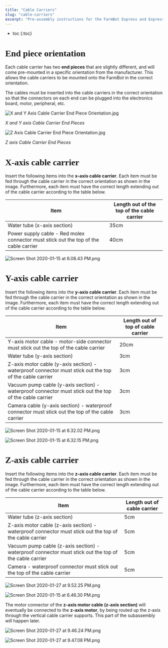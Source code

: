```yaml
---
title: "Cable Carriers"
slug: "cable-carriers"
excerpt: "Pre-assembly instructions for the FarmBot Express and Express XL cable carriers"
---
```


* toc
{:toc}

# End piece orientation
Each cable carrier has two **end pieces** that are slightly different, and will come pre-mounted in a specific orientation from the manufacturer. This allows the cable carriers to be mounted onto the FarmBot in the correct orientation.

The cables must be inserted into the cable carriers in the correct orientation so that the connectors on each end can be plugged into the electronics board, motor, peripheral, etc.

![X and Y Axis Cable Carrier End Piece Orientation.jpg](X_and_Y_Axis_Cable_Carrier_End_Piece_Orientation.jpg)

_X and Y axis Cable Carrier End Pieces_



![Z Axis Cable Carrier End Piece Orientation.jpg](Z_Axis_Cable_Carrier_End_Piece_Orientation.jpg)

_Z axis Cable Carrier End Pieces_

# X-axis cable carrier
Insert the following items into the **x-axis cable carrier**. Each item must be fed through the cable carrier in the correct orientation as shown in the image. Furthermore, each item must have the correct length extending out of the cable carrier according to the table below.

|Item                          |Length out of the top of the cable carrier|
|------------------------------|------------------------------|
|Water tube (x-axis section)   |35cm
|Power supply cable - Red molex connector must stick out the top of the cable carrier|40cm



![Screen Shot 2020-01-15 at 6.08.43 PM.png](Screen_Shot_2020-01-15_at_6.08.43_PM.png)

# Y-axis cable carrier
Insert the following items into the **y-axis cable carrier**. Each item must be fed through the cable carrier in the correct orientation as shown in the image. Furthermore, each item must have the correct length extending out of the cable carrier according to the table below.

|Item                          |Length out of top of cable carrier|
|------------------------------|------------------------------|
|Y-axis motor cable - motor-side connector must stick out the top of the cable carrier|20cm
|Water tube (y-axis section)   |3cm
|Z-axis motor cable (y-axis section) - waterproof connector must stick out the top of the cable carrier|3cm
|Vacuum pump cable (y-axis section) - waterproof connector must stick out the top of the cable carrier|3cm
|Camera cable (y-axis section) - waterproof connector must stick out the top of the cable carrier|3cm



![Screen Shot 2020-01-15 at 6.32.02 PM.png](Screen_Shot_2020-01-15_at_6.32.02_PM.png)



![Screen Shot 2020-01-15 at 6.32.15 PM.png](Screen_Shot_2020-01-15_at_6.32.15_PM.png)

# Z-axis cable carrier
Insert the following items into the **z-axis cable carrier**. Each item must be fed through the cable carrier in the correct orientation as shown in the image. Furthermore, each item must have the correct length extending out of the cable carrier according to the table below.

|Item                          |Length out of cable carrier   |
|------------------------------|------------------------------|
|Water tube (z-axis section)   |5cm
|Z-axis motor cable (z-axis section) - waterproof connector must stick out the top of the cable carrier|5cm
|Vacuum pump cable (z-axis section) - waterproof connector must stick out the top of the cable carrier|5cm
|Camera - waterproof connector must stick out the top of the cable carrier|5cm



![Screen Shot 2020-01-27 at 9.52.25 PM.png](Screen_Shot_2020-01-27_at_9.52.25_PM.png)



![Screen Shot 2020-01-15 at 6.46.30 PM.png](Screen_Shot_2020-01-15_at_6.46.30_PM.png)

The motor connector of the **z-axis motor cable (z-axis section)** will eventually be connected to the **z-axis motor**, by being routed up the z-axis through the vertical cable carrier supports. This part of the subassembly will happen later.

![Screen Shot 2020-01-27 at 9.46.24 PM.png](Screen_Shot_2020-01-27_at_9.46.24_PM.png)



![Screen Shot 2020-01-27 at 9.47.08 PM.png](Screen_Shot_2020-01-27_at_9.47.08_PM.png)



<style>
.hub-container {
  max-width: 1350px;
}

h1 {
  font-family: Inknut Antiqua;
}
  
a[title="Guides"] {
  color: #f4f4f4!important;
  border-bottom: 5px solid #f4f4f4;
  padding-bottom: 20px!important;
}
  
a[title="Guides"]:hover {
  color: white!important;
  border-bottom-color: white;
}
  
#hub-header li a:hover {
  box-shadow: none!important;
}
</style>

<meta name="theme-color" content="#942401">


